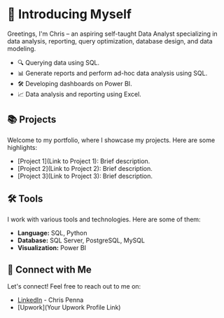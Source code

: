 # 👋 Introducing Myself

Greetings, I'm Chris – an aspiring self-taught Data Analyst specializing in data analysis, reporting, query optimization, database design, and data modeling.

- 🔍 Querying data using SQL.
- 📊 Generate reports and perform ad-hoc data analysis using SQL.
- 🛠️ Developing dashboards on Power BI.
- 📈 Data analysis and reporting using Excel.

## 📚 Projects

Welcome to my portfolio, where I showcase my projects. Here are some highlights:

- [Project 1](Link to Project 1): Brief description.
- [Project 2](Link to Project 2): Brief description.
- [Project 3](Link to Project 3): Brief description.

## 🛠️ Tools

I work with various tools and technologies. Here are some of them:

- **Language:** SQL, Python
- **Database:** SQL Server, PostgreSQL, MySQL
- **Visualization:** Power BI

## 👋 Connect with Me

Let's connect! Feel free to reach out to me on:

- [LinkedIn](https://www.linkedin.com/in/chris-penna-0b524226b/) - Chris Penna
- [Upwork](Your Upwork Profile Link)

